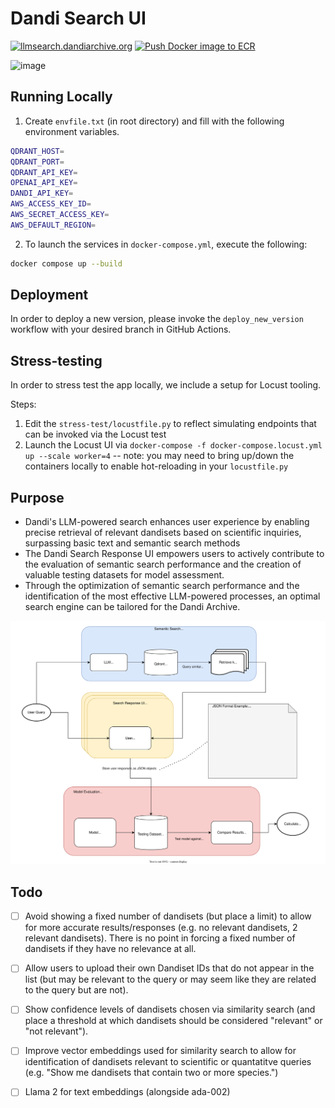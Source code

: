 # Dandi Search UI

[![llmsearch.dandiarchive.org](https://img.shields.io/badge/dandiarchive-llmsearch-<COLOR>?style=flat&color=blue)](https://llmsearch.dandiarchive.org/)
[![Push Docker image to ECR](https://github.com/jamino30/dandi-search-response-ui/actions/workflows/deploy_new_version.yml/badge.svg)](https://github.com/jamino30/dandi-search-response-ui/actions/workflows/deploy_new_version.yml)

![image](media/ui-demo.gif)

## Running Locally

1. Create ```envfile.txt``` (in root directory) and fill with the following environment variables.
```bash
QDRANT_HOST=
QDRANT_PORT=
QDRANT_API_KEY=
OPENAI_API_KEY=
DANDI_API_KEY=
AWS_ACCESS_KEY_ID=
AWS_SECRET_ACCESS_KEY=
AWS_DEFAULT_REGION=
```

2. To launch the services in `docker-compose.yml`, execute the following:
```bash
docker compose up --build
```

## Deployment

In order to deploy a new version, please invoke the `deploy_new_version` workflow with your desired branch in 
GitHub Actions.

## Stress-testing

In order to stress test the app locally, we include a setup for Locust tooling.

Steps:

1. Edit the `stress-test/locustfile.py` to reflect simulating endpoints that can be invoked via the Locust test
2. Launch the Locust UI via `docker-compose -f docker-compose.locust.yml up --scale worker=4` -- note: you may need to bring up/down the containers locally to enable hot-reloading in your `locustfile.py`

## Purpose

- Dandi's LLM-powered search enhances user experience by enabling precise retrieval of relevant dandisets based on scientific inquiries, surpassing basic text and semantic search methods
- The Dandi Search Response UI empowers users to actively contribute to the evaluation of semantic search performance and the creation of valuable testing datasets for model assessment.
- Through the optimization of semantic search performance and the identification of the most effective LLM-powered processes, an optimal search engine can be tailored for the Dandi Archive.

<img src="media/llm-search.drawio.svg" alt="LLM Search Roadmap">

## Todo

- [ ] Avoid showing a fixed number of dandisets (but place a limit) to allow for more accurate results/responses (e.g. no relevant dandisets, 2 relevant dandisets). There is no point in forcing a fixed number of dandisets if they have no relevance at all.
- [ ] Allow users to upload their own Dandiset IDs that do not appear in the list (but may be relevant to the query or may seem like they are related to the query but are not).
- [ ] Show confidence levels of dandisets chosen via similarity search (and place a threshold at which dandisets should be considered "relevant" or "not relevant").
- [ ] Improve vector embeddings used for similarity search to allow for identification of dandisets relevant to scientific or quantatitve queries (e.g. "Show me dandisets that contain two or more species.")
- [ ] Llama 2 for text embeddings (alongside ada-002)

